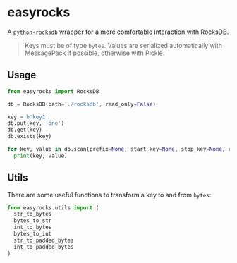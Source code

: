 # easyrocks
A [`python-rocksdb`](https://github.com/twmht/python-rocksdb) wrapper for a more comfortable interaction with RocksDB.

> Keys must be of type `bytes`. Values are serialized automatically with MessagePack if possible, otherwise with Pickle.

## Usage
```python
from easyrocks import RocksDB

db = RocksDB(path='./rocksdb', read_only=False)

key = b'key1'
db.put(key, 'one')
db.get(key)
db.exists(key)

for key, value in db.scan(prefix=None, start_key=None, stop_key=None, reversed_scan=False):
  print(key, value)
```

## Utils
There are some useful functions to transform a key to and from `bytes`:
```python
from easyrocks.utils import (
  str_to_bytes
  bytes_to_str
  int_to_bytes
  bytes_to_int
  str_to_padded_bytes
  int_to_padded_bytes
)
```

